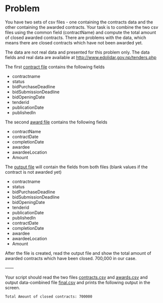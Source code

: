 # Problem


You have two sets of csv files - one containing the contracts data and the other containing the awarded contracts. Your task is to combine the two csv files using the common field (contractName) and compute the total amount of closed awarded contracts. There are problems with the data, which means there are closed contracts which have not been awarded yet.

The data are not real data and presented for this problem only. The data fields and real data are available at http://www.edolidar.gov.np/tenders.php

The first [contract file](contracts.csv) contains the following fields

   * contractname
   * status
   * bidPurchaseDeadline
   * bidSubmissionDeadline
   * bidOpeningDate
   * tenderid
   * publicationDate
   * publishedIn

The second [award file](awards.csv) contains the following fields

   * contractName
   * contractDate
   * completionDate
   * awardee
   * awardeeLocation
   * Amount

The [output file](final.csv) will contain the fields from both files (blank values if the contract is not awarded yet)

   * contractname
   * status
   * bidPurchaseDeadline
   * bidSubmissionDeadline
   * bidOpeningDate
   * tenderid
   * publicationDate
   * publishedIn
   * contractDate
   * completionDate
   * awardee
   * awardeeLocation
   * Amount

After the file is created, read the output file and show the total amount of awarded contracts which have been closed.
700,000 in our case.

——

Your script should read the two files [contracts.csv](contracts.csv) and [awards.csv](awards.csv) and output data-combined file [final.csv](final.csv) and prints the following output in the screen.

`Total Amount of closed contracts: 700000`
